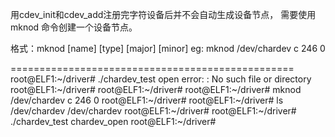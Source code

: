 用cdev_init和cdev_add注册完字符设备后并不会自动生成设备节点，
需要使用 mknod 命令创建一个设备节点。

格式：mknod  [name] [type] [major] [minor]
eg:  mknod  /dev/chardev c 246 0

=================================================
root@ELF1:~/driver# ./chardev_test
open error:
: No such file or directory
root@ELF1:~/driver#
root@ELF1:~/driver#
root@ELF1:~/driver# mknod  /dev/chardev c 246 0
root@ELF1:~/driver#
root@ELF1:~/driver# ls /dev/chardev
/dev/chardev
root@ELF1:~/driver#
root@ELF1:~/driver# ./chardev_test
chardev_open
root@ELF1:~/driver#
